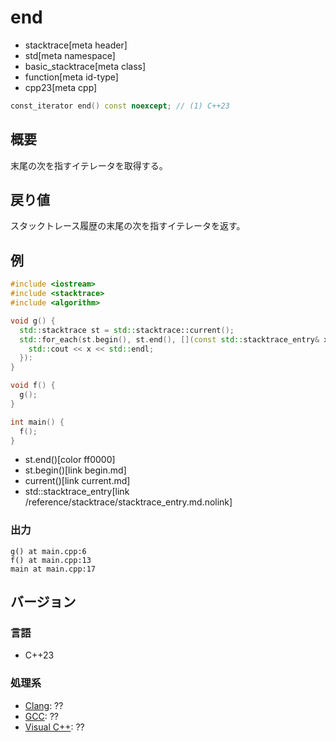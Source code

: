 # end
* stacktrace[meta header]
* std[meta namespace]
* basic_stacktrace[meta class]
* function[meta id-type]
* cpp23[meta cpp]

```cpp
const_iterator end() const noexcept; // (1) C++23
```

## 概要
末尾の次を指すイテレータを取得する。


## 戻り値
スタックトレース履歴の末尾の次を指すイテレータを返す。


## 例
```cpp example
#include <iostream>
#include <stacktrace>
#include <algorithm>

void g() {
  std::stacktrace st = std::stacktrace::current();
  std::for_each(st.begin(), st.end(), [](const std::stacktrace_entry& x) {
    std::cout << x << std::endl;
  }):
}

void f() {
  g();
}

int main() {
  f();
}
```
* st.end()[color ff0000]
* st.begin()[link begin.md]
* current()[link current.md]
* std::stacktrace_entry[link /reference/stacktrace/stacktrace_entry.md.nolink]

### 出力
```
g() at main.cpp:6
f() at main.cpp:13
main at main.cpp:17
```


## バージョン
### 言語
- C++23

### 処理系
- [Clang](/implementation.md#clang): ??
- [GCC](/implementation.md#gcc): ??
- [Visual C++](/implementation.md#visual_cpp): ??
